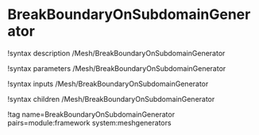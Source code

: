 # BreakBoundaryOnSubdomainGenerator

!syntax description /Mesh/BreakBoundaryOnSubdomainGenerator

!syntax parameters /Mesh/BreakBoundaryOnSubdomainGenerator

!syntax inputs /Mesh/BreakBoundaryOnSubdomainGenerator

!syntax children /Mesh/BreakBoundaryOnSubdomainGenerator

!tag name=BreakBoundaryOnSubdomainGenerator pairs=module:framework system:meshgenerators
